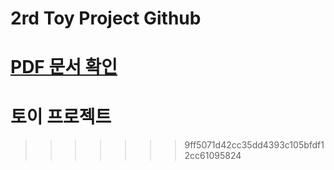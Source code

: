 2rd Toy Project Github
=======
[PDF 문서 확인](https://github.com/oncliff-climing/k8s_toy/blob/master/Eucalyptus_K8S_Toy.pdf)
=======
# 토이 프로젝트
>>>>>>> 9ff5071d42cc35dd4393c105bfdf12cc61095824
